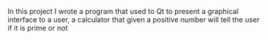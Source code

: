 In this project I wrote a program that  used to Qt to present a graphical interface to a user, a calculator that given a positive number will tell the user if it is prime or not
